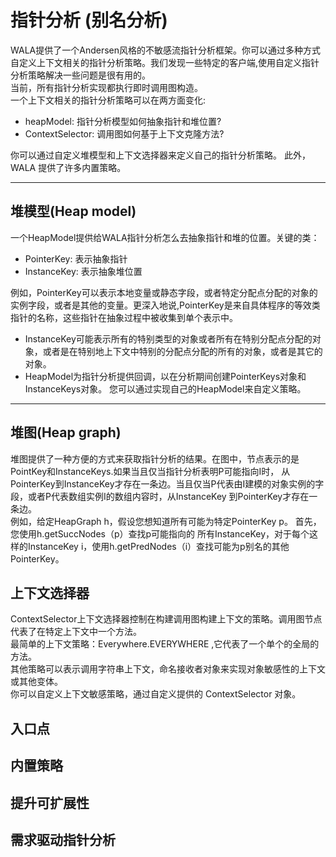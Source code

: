 # 指针分析 (别名分析)
WALA提供了一个Andersen风格的不敏感流指针分析框架。你可以通过多种方式自定义上下文相关的指针分析策略。我们发现一些特定的客户端,使用自定义指针
分析策略解决一些问题是很有用的。  
当前，所有指针分析实现都执行即时调用图构造。  
一个上下文相关的指针分析策略可以在两方面变化:  
 - heapModel: 指针分析模型如何抽象指针和堆位置?
 - ContextSelector:  调用图如何基于上下文克隆方法?
 
你可以通过自定义堆模型和上下文选择器来定义自己的指针分析策略。 此外，WALA 提供了许多内置策略。

--- 

## 堆模型(Heap model)
一个HeapModel提供给WALA指针分析怎么去抽象指针和堆的位置。关键的类：
 - PointerKey: 表示抽象指针
 - InstanceKey: 表示抽象堆位置

例如，PointerKey可以表示本地变量或静态字段，或者特定分配点分配的对象的实例字段，或者是其他的变量。更深入地说,PointerKey是来自具体程序的等效类
指针的名称，这些指针在抽象过程中被收集到单个表示中。  

 - InstanceKey可能表示所有的特别类型的对象或者所有在特别分配点分配的对象，或者是在特别地上下文中特别的分配点分配的所有的对象，或者是其它的对象。 
 - HeapModel为指针分析提供回调，以在分析期间创建PointerKeys对象和InstanceKeys对象。 您可以通过实现自己的HeapModel来自定义策略。

---

## 堆图(Heap graph)
   堆图提供了一种方便的方式来获取指针分析的结果。在图中，节点表示的是PointKey和InstanceKeys.如果当且仅当指针分析表明P可能指向I时，
从PointerKey到InstanceKey才存在一条边。当且仅当P代表由I建模的对象实例的字段，或者P代表数组实例I的数组内容时，从InstanceKey
到PointerKey才存在一条边。  
例如，给定HeapGraph h，假设您想知道所有可能为特定PointerKey p。 首先，您使用h.getSuccNodes（p）查找p可能指向的
所有InstanceKey，对于每个这样的InstanceKey i，使用h.getPredNodes（i）查找可能为p别名的其他PointerKey。

## 上下文选择器
  ContextSelector上下文选择器控制在构建调用图构建上下文的策略。调用图节点代表了在特定上下文中一个方法。  
  最简单的上下文策略：Everywhere.EVERYWHERE ,它代表了一个单个的全局的方法。  
  其他策略可以表示调用字符串上下文，命名接收者对象来实现对象敏感性的上下文或其他变体。  
  你可以自定义上下文敏感策略，通过自定义提供的 ContextSelector 对象。
  
## 入口点
   
   
   
   
## 内置策略


## 提升可扩展性

## 需求驱动指针分析


